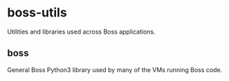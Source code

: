 # boss-utils
Utilities and libraries used across Boss applications.

## boss
General Boss Python3 library used by many of the VMs running Boss code.
